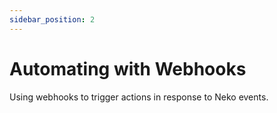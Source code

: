 ```yaml
---
sidebar_position: 2
---
```


# Automating with Webhooks

Using webhooks to trigger actions in response to Neko events.
